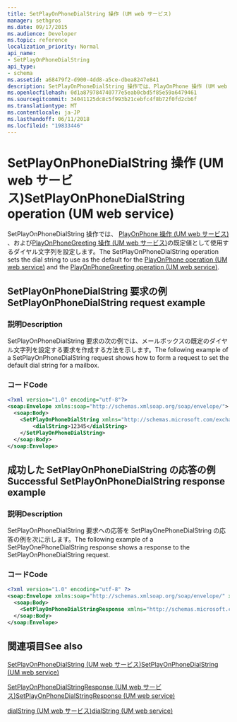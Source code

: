 ```yaml
---
title: SetPlayOnPhoneDialString 操作 (UM web サービス)
manager: sethgros
ms.date: 09/17/2015
ms.audience: Developer
ms.topic: reference
localization_priority: Normal
api_name:
- SetPlayOnPhoneDialString
api_type:
- schema
ms.assetid: a68479f2-d900-4dd8-a5ce-dbea8247e841
description: SetPlayOnPhoneDialString 操作では、PlayOnPhone 操作 (UM web サービス)、および PlayOnPhoneGreeting 操作 (UM web サービス) の既定値として使用するダイヤル文字列を設定します。
ms.openlocfilehash: 0d1a879784740777e5eab0cbd5f85e59a6479461
ms.sourcegitcommit: 34041125dc8c5f993b21cebfc4f8b72f0fd2cb6f
ms.translationtype: MT
ms.contentlocale: ja-JP
ms.lasthandoff: 06/11/2018
ms.locfileid: "19833446"
---
```

# <a name="setplayonphonedialstring-operation-um-web-service"></a><span data-ttu-id="a4373-103">SetPlayOnPhoneDialString 操作 (UM web サービス)</span><span class="sxs-lookup"><span data-stu-id="a4373-103">SetPlayOnPhoneDialString operation (UM web service)</span></span>

<span data-ttu-id="a4373-104">SetPlayOnPhoneDialString 操作では、 [PlayOnPhone 操作 (UM web サービス)](playonphone-operation-um-web-service.md) 、および[PlayOnPhoneGreeting 操作 (UM web サービス)](playonphonegreeting-operation-um-web-service.md)の既定値として使用するダイヤル文字列を設定します。</span><span class="sxs-lookup"><span data-stu-id="a4373-104">The SetPlayOnPhoneDialString operation sets the dial string to use as the default for the [PlayOnPhone operation (UM web service)](playonphone-operation-um-web-service.md) and the [PlayOnPhoneGreeting operation (UM web service)](playonphonegreeting-operation-um-web-service.md).</span></span>
  
## <a name="setplayonphonedialstring-request-example"></a><span data-ttu-id="a4373-105">SetPlayOnPhoneDialString 要求の例</span><span class="sxs-lookup"><span data-stu-id="a4373-105">SetPlayOnPhoneDialString request example</span></span>

### <a name="description"></a><span data-ttu-id="a4373-106">説明</span><span class="sxs-lookup"><span data-stu-id="a4373-106">Description</span></span>

<span data-ttu-id="a4373-107">SetPlayOnPhoneDialString 要求の次の例では、メールボックスの既定のダイヤル文字列を設定する要求を作成する方法を示します。</span><span class="sxs-lookup"><span data-stu-id="a4373-107">The following example of a SetPlayOnPhoneDialString request shows how to form a request to set the default dial string for a mailbox.</span></span>
  
### <a name="code"></a><span data-ttu-id="a4373-108">コード</span><span class="sxs-lookup"><span data-stu-id="a4373-108">Code</span></span>

```XML
<?xml version="1.0" encoding="utf-8"?>
<soap:Envelope xmlns:soap="http://schemas.xmlsoap.org/soap/envelope/">
  <soap:Body>
    <SetPlayOnPhoneDialString xmlns="http://schemas.microsoft.com/exchange/services/2006/messages">
        <dialString>12345</dialString>
    </SetPlayOnPhoneDialString>
  </soap:Body>
</soap:Envelope>
```

## <a name="successful-setplayonphonedialstring-response-example"></a><span data-ttu-id="a4373-109">成功した SetPlayOnPhoneDialString の応答の例</span><span class="sxs-lookup"><span data-stu-id="a4373-109">Successful SetPlayOnPhoneDialString response example</span></span>

### <a name="description"></a><span data-ttu-id="a4373-110">説明</span><span class="sxs-lookup"><span data-stu-id="a4373-110">Description</span></span>

<span data-ttu-id="a4373-111">SetPlayOnPhoneDialString 要求への応答を SetPlayOnePhoneDialString の応答の例を次に示します。</span><span class="sxs-lookup"><span data-stu-id="a4373-111">The following example of a SetPlayOnePhoneDialString response shows a response to the SetPlayOnPhoneDialString request.</span></span>
  
### <a name="code"></a><span data-ttu-id="a4373-112">コード</span><span class="sxs-lookup"><span data-stu-id="a4373-112">Code</span></span>

```XML
<?xml version="1.0" encoding="utf-8" ?> 
<soap:Envelope xmlns:soap="http://schemas.xmlsoap.org/soap/envelope/" xmlns:xsi="http://www.w3.org/2001/XMLSchema-instance" xmlns:xsd="http://www.w3.org/2001/XMLSchema">
  <soap:Body>
    <SetPlayOnPhoneDialStringResponse xmlns="http://schemas.microsoft.com/exchange/services/2006/messages" /> 
  </soap:Body>
</soap:Envelope>
```

## <a name="see-also"></a><span data-ttu-id="a4373-113">関連項目</span><span class="sxs-lookup"><span data-stu-id="a4373-113">See also</span></span>



[<span data-ttu-id="a4373-114">SetPlayOnPhoneDialString (UM web サービス)</span><span class="sxs-lookup"><span data-stu-id="a4373-114">SetPlayOnPhoneDialString (UM web service)</span></span>](setplayonphonedialstring-um-web-service.md)
  
[<span data-ttu-id="a4373-115">SetPlayOnPhoneDialStringResponse (UM web サービス)</span><span class="sxs-lookup"><span data-stu-id="a4373-115">SetPlayOnPhoneDialStringResponse (UM web service)</span></span>](setplayonphonedialstringresponse-um-web-service.md)
  
[<span data-ttu-id="a4373-116">dialString (UM web サービス)</span><span class="sxs-lookup"><span data-stu-id="a4373-116">dialString (UM web service)</span></span>](dialstring-um-web-service.md)

